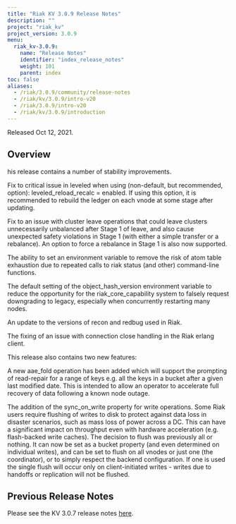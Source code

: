 ```yaml
---
title: "Riak KV 3.0.9 Release Notes"
description: ""
project: "riak_kv"
project_version: 3.0.9
menu:
  riak_kv-3.0.9:
    name: "Release Notes"
    identifier: "index_release_notes"
    weight: 101
    parent: index
toc: false
aliases:
  - /riak/3.0.9/community/release-notes
  - /riak/kv/3.0.9/intro-v20
  - /riak/3.0.9/intro-v20
  - /riak/kv/3.0.9/introduction
---
```


Released Oct 12, 2021.


## Overview

his release contains a number of stability improvements.

Fix to critical issue in leveled when using (non-default, but recommended, option): leveled_reload_recalc = enabled. If using this option, it is recommended to rebuild the ledger on each vnode at some stage after updating.

Fix to an issue with cluster leave operations that could leave clusters unnecessarily unbalanced after Stage 1 of leave, and also cause unexpected safety violations in Stage 1 (with either a simple transfer or a rebalance). An option to force a rebalance in Stage 1 is also now supported.

The ability to set an environment variable to remove the risk of atom table exhaustion due to repeated calls to riak status (and other) command-line functions.

The default setting of the object_hash_version environment variable to reduce the opportunity for the riak_core_capability system to falsely request downgrading to legacy, especially when concurrently restarting many nodes.

An update to the versions of recon and redbug used in Riak.

The fixing of an issue with connection close handling in the Riak erlang client.

This release also contains two new features:

A new aae_fold operation has been added which will support the prompting of read-repair for a range of keys e.g. all the keys in a bucket after a given last modified date. This is intended to allow an operator to accelerate full recovery of data following a known node outage.

The addition of the sync_on_write property for write operations. Some Riak users require flushing of writes to disk to protect against data loss in disaster scenarios, such as mass loss of power across a DC. This can have a significant impact on throughput even with hardware acceleration (e.g. flash-backed write caches). The decision to flush was previously all or nothing. It can now be set as a bucket property (and even determined on individual writes), and can be set to flush on all vnodes or just one (the coordinator), or to simply respect the backend configuration. If one is used the single flush will occur only on client-initiated writes - writes due to handoffs or replication will not be flushed.

## Previous Release Notes

Please see the KV 3.0.7 release notes [here]({{<baseurl>}}riak/kv/3.0.7/release-notes/).





